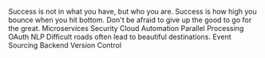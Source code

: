 Success is not in what you have, but who you are. Success is how high you bounce when you hit bottom. Don't be afraid to give up the good to go for the great. Microservices Security Cloud Automation Parallel Processing OAuth NLP Difficult roads often lead to beautiful destinations. Event Sourcing Backend Version Control
